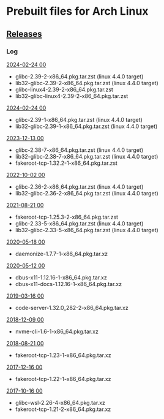 # Prebuilt files for Arch Linux

## [Releases](https://github.com/yuk7/arch-prebuilt/releases/)

### Log
[2024-02-24 00](https://github.com/yuk7/arch-prebuilt/releases/tag/24042500)
* glibc-2.39-2-x86_64.pkg.tar.zst (linux 4.4.0 target)
* lib32-glibc-2.39-2-x86_64.pkg.tar.zst (linux 4.4.0 target)
* glibc-linux4-2.39-2-x86_64.pkg.tar.zst
* lib32-glibc-linux4-2.39-2-x86_64.pkg.tar.zst

[2024-02-24 00](https://github.com/yuk7/arch-prebuilt/releases/tag/24022400)
* glibc-2.39-1-x86_64.pkg.tar.zst (linux 4.4.0 target)
* lib32-glibc-2.39-1-x86_64.pkg.tar.zst (linux 4.4.0 target)

[2023-12-13 00](https://github.com/yuk7/arch-prebuilt/releases/tag/23121300)
* glibc-2.38-7-x86_64.pkg.tar.zst (linux 4.4.0 target)
* lib32-glibc-2.38-7-x86_64.pkg.tar.zst (linux 4.4.0 target)
* fakeroot-tcp-1.32.2-1-x86_64.pkg.tar.zst

[2022-10-02 00](https://github.com/yuk7/arch-prebuilt/releases/tag/22100100)
* glibc-2.36-2-x86_64.pkg.tar.zst (linux 4.4.0 target)
* lib32-glibc-2.36-2-x86_64.pkg.tar.zst (linux 4.4.0 target)

[2021-08-21 00](https://github.com/yuk7/arch-prebuilt/releases/tag/21082100)
* fakeroot-tcp-1.25.3-2-x86_64.pkg.tar.zst
* glibc-2.33-5-x86_64.pkg.tar.zst (linux 4.4.0 target)
* lib32-glibc-2.33-5-x86_64.pkg.tar.zst (linux 4.4.0 target)

[2020-05-18 00](https://github.com/yuk7/arch-prebuilt/releases/tag/20051800)
* daemonize-1.7.7-1-x86_64.pkg.tar.xz

[2020-05-12 00](https://github.com/yuk7/arch-prebuilt/releases/tag/20051200)
* dbus-x11-1.12.16-1-x86_64.pkg.tar.xz
* dbus-x11-docs-1.12.16-1-x86_64.pkg.tar.xz

[2019-03-16 00](https://github.com/yuk7/arch-prebuilt/releases/tag/19031600)
* code-server-1.32.0_282-2-x86_64.pkg.tar.xz

[2018-12-09 00](https://github.com/yuk7/arch-prebuilt/releases/tag/18120900)
* nvme-cli-1.6-1-x86_64.pkg.tar.xz

[2018-08-21 00](https://github.com/yuk7/arch-prebuilt/releases/tag/18082100)
* fakeroot-tcp-1.23-1-x86_64.pkg.tar.xz

[2017-12-16 00](https://github.com/yuk7/arch-prebuilt/releases/tag/17121600)
* fakeroot-tcp-1.22-1-x86_64.pkg.tar.xz

[2017-10-16 00](https://github.com/yuk7/arch-prebuilt/releases/tag/17101600)
* glibc-wsl-2.26-4-x86_64.pkg.tar.xz
* fakeroot-tcp-1.21-2-x86_64.pkg.tar.xz
